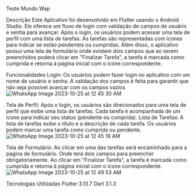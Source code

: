 Teste Mundo Wap


Descrição
Este Aplicativo foi desenvolvido em Flutter usando o Android Studio. Ele oferece um fluxo de login com validação de campos de usuário e senha para avançar. Após o login, os usuários podem acessar uma tela de perfil com uma lista de tarefas. As tarefas são representadas com ícones para indicar se estão pendentes ou cumpridas. Além disso, o aplicativo possui uma tela de formulário onde existem dois campos que ao serem preenchidos poderá clicar em "Finalizar Tarefa", a tarefa é marcada como cumprida e retorna à página inicial com o ícone correspondente.

Funcionalidades
Login: Os usuários podem fazer login no aplicativo com um nome de usuário e senha. A validação dos campos é feita para garantir que não seja possível avançar com os campos vazios
![WhatsApp Image 2023-10-25 at 12 45 30 AM](https://github.com/dan579/teste_mundo-wap/assets/98837347/230592fc-96be-48e8-bc6e-ec2848ecb464)

Tela de Perfil: Após o login, os usuários são direcionados para uma tela de perfil que exibe uma lista de tarefas. Cada tarefa é acompanhada de um ícone para indicar seu status (pendente ou cumprida).
Lista de Tarefas: A lista de tarefas exibe o título e a descrição de cada tarefa. Os usuários podem marcar uma tarefa como cumprida ou pendente.
![WhatsApp Image 2023-10-25 at 12 45 16 AM](https://github.com/dan579/teste_mundo-wap/assets/98837347/219c274e-987c-4098-9e21-ce8a79262972)

Tela de Formulário: Ao clicar em uma das tarefas será encaminhado para a pagina de formulário. Onde terá dois campos para preencher obrigatoriamente. Ao clicar em "Finalizar Tarefa", a tarefa é marcada como cumprida e retorna à página inicial com o ícone correspondente.
![WhatsApp Image 2023-10-25 at 12 49 53 AM](https://github.com/dan579/teste_mundo-wap/assets/98837347/26dbf4d0-00a5-4f0e-9763-03d2019bae14)


Tecnologias Utilizadas 
Flutter 3.13.7
Dart 3.1.3
